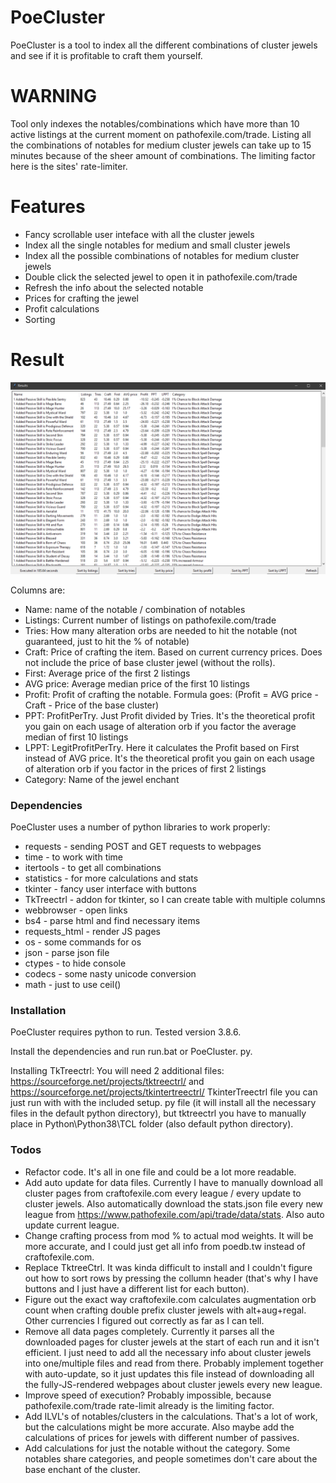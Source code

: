 # PoeCluster

PoeCluster is a tool to index all the different combinations of cluster jewels and see if it is profitable to craft them yourself.

# WARNING
Tool only indexes the notables/combinations which have more than 10 active listings at the current moment on pathofexile.com/trade.
Listing all the combinations of notables for medium cluster jewels can take up to 15 minutes because of the sheer amount of combinations. The limiting factor here is the sites' rate-limiter.

# Features

* Fancy scrollable user inteface with all the cluster jewels
* Index all the single notables for medium and small cluster jewels
* Index all the possible combinations of notables for medium cluster jewels
* Double click the selected jewel to open it in pathofexile.com/trade
* Refresh the info about the selected notable
* Prices for crafting the jewel
* Profit calculations
* Sorting 

# Result

![example](example.png "Results")

Columns are:
* Name: name of the notable / combination of notables
* Listings: Current number of listings on pathofexile.com/trade
* Tries: How many alteration orbs are needed to hit the notable (not guaranteed, just to hit the % of notable)
* Craft: Price of crafting the item. Based on current currency prices. Does not include the price of base cluster jewel (without the rolls).
* First: Average price of the first 2 listings
* AVG price: Average median price of the first 10 listings
* Profit: Profit of crafting the notable. Formula goes: (Profit = AVG price - Craft - Price of the base cluster)
* PPT: ProfitPerTry. Just Profit divided by Tries. It's the theoretical profit you gain on each usage of alteration orb if you factor the average median of first 10 listings
* LPPT: LegitProfitPerTry. Here it calculates the Profit based on First instead of AVG price. It's the theoretical profit you gain on each usage of alteration orb if you factor in the prices of first 2 listings
* Category: Name of the jewel enchant

### Dependencies

PoeCluster uses a number of python libraries to work properly:

* requests - sending POST and GET requests to webpages
* time - to work with time
* itertools - to get all combinations
* statistics - for more calculations and stats
* tkinter - fancy user interface with buttons
* TkTreectrl - addon for tkinter, so I can create table with multiple columns
* webbrowser - open links
* bs4 - parse html and find necessary items
* requests_html - render JS pages
* os - some commands for os
* json - parse json file
* ctypes - to hide console
* codecs - some nasty unicode conversion
* math - just to use ceil()

### Installation

PoeCluster requires python to run. Tested  version 3.8.6.

Install the dependencies and run run.bat or PoeCluster. py.

Installing TkTreectrl:
You will need 2 additional files: https://sourceforge.net/projects/tktreectrl/ and https://sourceforge.net/projects/tkintertreectrl/
TkinterTreectrl file you can just run with with the included setup. py file (it will install all the necessary files in the default python directory), but tktreectrl you have to manually place in Python\Python38\TCL folder (also default python directory).

### Todos

 - Refactor code. It's all in one file and could be a lot more readable.
 - Add auto update for data files. Currently I have to manually download all cluster pages from craftofexile.com every league / every update to cluster jewels. Also automatically download the stats.json file every new league from https://www.pathofexile.com/api/trade/data/stats. Also auto update current league.
 - Change crafting process from mod % to actual mod weights. It will be more accurate, and I could just get all info from poedb.tw instead of craftofexile.com.
 - Replace TktreeCtrl. It was kinda difficult to install and I couldn't figure out how to sort rows by pressing the collumn header (that's why I have buttons and I just have a different list for each button). 
 - Figure out the exact way craftofexile.com calculates augmentation orb count when crafting double prefix cluster jewels with alt+aug+regal. Other currencies I figured out correctly as far as I can tell.
 - Remove all data pages completely. Currently it parses all the downloaded pages for cluster jewels at the start of each run and it isn't efficient. I just need to add all the necessary info about cluster jewels into one/multiple files and read from there. Probably implement together with auto-update, so it just updates this file instead of downloading all the fully-JS-rendered webpages about cluster jewels every new league.
 - Improve speed of execution? Probably impossible, because pathofexile.com/trade rate-limit already is the limiting factor.
 - Add ILVL's of notables/clusters in the calculations. That's a lot of work, but the calculations might be more accurate. Also maybe add the calculations of prices for jewels with different number of passives.
 - Add calculations for just the notable without the category. Some notables share categories, and people sometimes don't care about the base enchant of the cluster.

